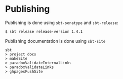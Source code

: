# Publishing

Publishing is done using `sbt-sonatype` and `sbt-release`:

```bash
$ sbt release release-version 1.4.1
```

Publishing documentation is done using `sbt-site`

```
sbt
> project docs 
> makeSite
> paradoxValidateInternalLinks
> paradoxValidateLinks
> ghpagesPushSite
```
